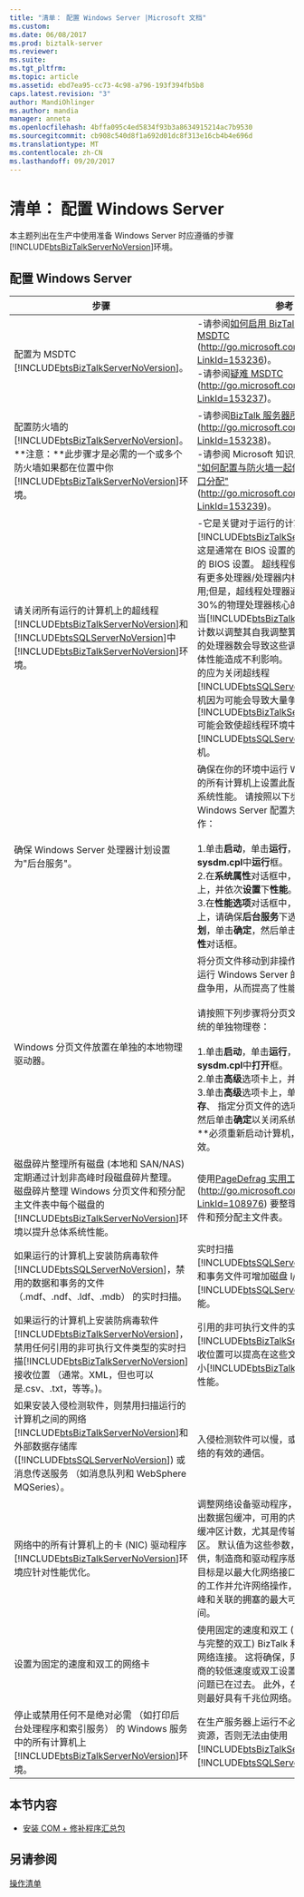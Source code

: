```yaml
---
title: "清单： 配置 Windows Server |Microsoft 文档"
ms.custom: 
ms.date: 06/08/2017
ms.prod: biztalk-server
ms.reviewer: 
ms.suite: 
ms.tgt_pltfrm: 
ms.topic: article
ms.assetid: ebd7ea95-cc73-4c98-a796-193f394fb5b8
caps.latest.revision: "3"
author: MandiOhlinger
ms.author: mandia
manager: anneta
ms.openlocfilehash: 4bffa095c4ed5834f93b3a8634915214ac7b9530
ms.sourcegitcommit: cb908c540d8f1a692d01dc8f313e16cb4b4e696d
ms.translationtype: MT
ms.contentlocale: zh-CN
ms.lasthandoff: 09/20/2017
---
```

# <a name="checklist-configuring-windows-server"></a>清单： 配置 Windows Server
本主题列出在生产中使用准备 Windows Server 时应遵循的步骤[!INCLUDE[btsBizTalkServerNoVersion](../includes/btsbiztalkservernoversion-md.md)]环境。  
  
##  <a name="BKMK_Win2k8"></a>配置 Windows Server  
  
|步骤|参考|  
|-----------|---------------|  
|配置为 MSDTC [!INCLUDE[btsBizTalkServerNoVersion](../includes/btsbiztalkservernoversion-md.md)]。|-请参阅[如何启用 BizTalk 服务器上的 MSDTC](http://go.microsoft.com/fwlink/?LinkId=153236) (http://go.microsoft.com/fwlink/?LinkId=153236)。<br />-请参阅[疑难 MSDTC](http://go.microsoft.com/fwlink/?LinkId=153237) (http://go.microsoft.com/fwlink/?LinkId=153237)。|  
|配置防火墙的[!INCLUDE[btsBizTalkServerNoVersion](../includes/btsbiztalkservernoversion-md.md)]。 **注意：**此步骤才是必需的一个或多个防火墙如果都在位置中你[!INCLUDE[btsBizTalkServerNoVersion](../includes/btsbiztalkservernoversion-md.md)]环境。|-请参阅[BizTalk 服务器所需端口](http://go.microsoft.com/fwlink/?LinkId=153238)(http://go.microsoft.com/fwlink/?LinkId=153238)。<br />-请参阅 Microsoft 知识库文章 154596， ["如何配置与防火墙一起使用的 RPC 动态端口分配"](http://go.microsoft.com/fwlink/?LinkId=153239) (http://go.microsoft.com/fwlink/?LinkId=153239)。|  
|请关闭所有运行的计算机上的超线程[!INCLUDE[btsBizTalkServerNoVersion](../includes/btsbiztalkservernoversion-md.md)]和[!INCLUDE[btsSQLServerNoVersion](../includes/btssqlservernoversion-md.md)]中[!INCLUDE[btsBizTalkServerNoVersion](../includes/btsbiztalkservernoversion-md.md)]环境。|-它是关键对于运行的计算机关闭该超线程[!INCLUDE[btsBizTalkServerNoVersion](../includes/btsbiztalkservernoversion-md.md)]。 这是通常在 BIOS 设置的处理器设置中找到的 BIOS 设置。 超线程使服务器会显示为具有更多处理器/处理器内核不是它的实际作用;但是，超线程处理器通常介于 20%和 30%的物理处理器核心的性能之间提供。 当[!INCLUDE[btsBizTalkServerNoVersion](../includes/btsbiztalkservernoversion-md.md)]计数以调整其自我调整算法，超线程处理器的处理器数会导致这些调整倾斜，这是对总体性能造成不利影响。<br />的应为关闭超线程[!INCLUDE[btsSQLServerNoVersion](../includes/btssqlservernoversion-md.md)]计算机因为可能会导致大量争用的应用程序 (如[!INCLUDE[btsBizTalkServerNoVersion](../includes/btsbiztalkservernoversion-md.md)]) 可能会致使超线程环境中的性能降低[!INCLUDE[btsSQLServerNoVersion](../includes/btssqlservernoversion-md.md)]计算机。|  
|确保 Windows Server 处理器计划设置为"后台服务"。|确保在你的环境中运行 Windows Server 的所有计算机上设置此配置选项将提高总体系统性能。 请按照以下步骤来确保 Windows Server 配置为倾向于后台服务操作：<br /><br /> 1.单击**启动**，单击**运行**，然后键入**sysdm.cpl**中**运行**框。<br />2.在**系统属性**对话框中，单击**高级**选项卡上，并依次**设置**下**性能**。<br />3.在**性能选项**对话框中，单击**高级**选项卡上，请确保**后台服务**下选项被选中**处理器计划**，单击**确定**，然后单击**确定**以关闭**系统属性**对话框。|  
|Windows 分页文件放置在单独的本地物理驱动器。|将分页文件移动到非操作系统的单独物理卷运行 Windows Server 的计算机上减少磁盘争用，从而提高了性能。<br /><br /> 请按照下列步骤将分页文件移动到非操作系统的单独物理卷：<br /><br /> 1.单击**启动**，单击**运行**，然后键入**sysdm.cpl**中**打开**框。<br />2.单击**高级**选项卡上，并依次**设置**下**性能**。<br />3.单击**高级**选项卡上，单击**更改**下**虚拟内存**、 指定分页文件的选项，请单击**确定**，然后单击**确定**以关闭系统属性。 **注意：**必须重新启动计算机，使新设置才会生效。|  
|磁盘碎片整理所有磁盘 (本地和 SAN/NAS) 定期通过计划非高峰时段磁盘碎片整理。<br />磁盘碎片整理 Windows 分页文件和预分配主文件表中每个磁盘的[!INCLUDE[btsBizTalkServerNoVersion](../includes/btsbiztalkservernoversion-md.md)]环境以提升总体系统性能。|使用[PageDefrag 实用工具](http://go.microsoft.com/fwlink/?LinkId=108976)(http://go.microsoft.com/fwlink/?LinkId=108976) 要整理 Windows 分页文件和预分配主文件表。|  
|如果运行的计算机上安装防病毒软件[!INCLUDE[btsSQLServerNoVersion](../includes/btssqlservernoversion-md.md)]，禁用的数据和事务的文件 （.mdf、.ndf、.ldf、.mdb） 的实时扫描。|实时扫描[!INCLUDE[btsSQLServerNoVersion](../includes/btssqlservernoversion-md.md)]数据和事务文件可增加磁盘 I/O 争用并减少[!INCLUDE[btsSQLServerNoVersion](../includes/btssqlservernoversion-md.md)]性能。|  
|如果运行的计算机上安装防病毒软件[!INCLUDE[btsBizTalkServerNoVersion](../includes/btsbiztalkservernoversion-md.md)]，禁用任何引用的非可执行文件类型的实时扫描[!INCLUDE[btsBizTalkServerNoVersion](../includes/btsbiztalkservernoversion-md.md)]接收位置 （通常。XML，但也可以是.csv、.txt，等等。)。|引用的非可执行文件的实时扫描[!INCLUDE[btsBizTalkServerNoVersion](../includes/btsbiztalkservernoversion-md.md)]接收位置可以提高在这些文件的 I/O 争用并减小[!INCLUDE[btsBizTalkServerNoVersion](../includes/btsbiztalkservernoversion-md.md)]性能。|  
|如果安装入侵检测软件，则禁用扫描运行的计算机之间的网络[!INCLUDE[btsBizTalkServerNoVersion](../includes/btsbiztalkservernoversion-md.md)]和外部数据存储库 ([!INCLUDE[btsSQLServerNoVersion](../includes/btssqlservernoversion-md.md)]) 或消息传送服务 （如消息队列和 WebSphere MQSeries）。|入侵检测软件可以慢，或者甚至阻止通过网络的有效的通信。|  
|网络中的所有计算机上的卡 (NIC) 驱动程序[!INCLUDE[btsBizTalkServerNoVersion](../includes/btsbiztalkservernoversion-md.md)]环境应针对性能优化。|调整网络设备驱动程序，以最大化传入和传出数据包缓冲，可用的内存量。 也最大化缓冲区计数，尤其是传输缓冲区和合并缓冲区。 默认值为这些参数，并是否即使提供，制造商和驱动程序版本之间的不同。 目标是以最大化网络接口卡硬件，通过完成的工作并允许网络操作，以减少网络流量高峰和关联的拥塞的最大可能会发生缓冲区空间。|  
|设置为固定的速度和双工的网络卡|使用固定的速度和双工 (1 千兆或更高版本与完整的双工) BizTalk 和 SQL 服务器上的网络连接。 这将确保，网络接口不自动协商的较低速度或双工设置，有些企业交换机问题已在过去。 此外，在大容量环境中，则最好具有千兆位网络。|  
|停止或禁用任何不是绝对必需 （如打印后台处理程序和索引服务） 的 Windows 服务中的所有计算机上[!INCLUDE[btsBizTalkServerNoVersion](../includes/btsbiztalkservernoversion-md.md)]环境。|在生产服务器上运行不必要的服务使用系统资源，否则无法由使用[!INCLUDE[btsBizTalkServerNoVersion](../includes/btsbiztalkservernoversion-md.md)]或[!INCLUDE[btsSQLServerNoVersion](../includes/btssqlservernoversion-md.md)]。|  
  
## <a name="in-this-section"></a>本节内容  
  
-   [安装 COM + 修补程序汇总包](../technical-guides/installing-com-hotfix-rollup-packages.md)  
  
## <a name="see-also"></a>另请参阅  
 [操作清单](../technical-guides/operations-checklists.md)